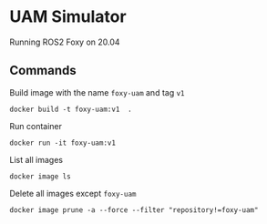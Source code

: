 # UAM Simulator

Running ROS2 Foxy on 20.04

## Commands

Build image with the name `foxy-uam` and tag `v1`
```
docker build -t foxy-uam:v1  .
```

Run container
```
docker run -it foxy-uam:v1
```

List all images
```
docker image ls
```


Delete all images except `foxy-uam`
```
docker image prune -a --force --filter "repository!=foxy-uam"
```